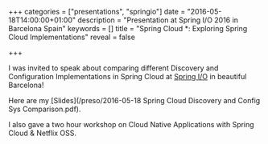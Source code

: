 +++
categories = ["presentations", "springio"]
date = "2016-05-18T14:00:00+01:00"
description = "Presentation at Spring I/O 2016 in Barcelona Spain"
keywords = []
title = "Spring Cloud *: Exploring Spring Cloud Implementations"
reveal = false

+++

I was invited to speak about comparing different Discovery and Configuration Implementations in Spring Cloud at [Spring I/O](http://www.springio.net/) in beautiful Barcelona!

<!--more-->
 
Here are my [Slides](/preso/2016-05-18 Spring Cloud Discovery and Config Sys Comparison.pdf).

I also gave a two hour workshop on Cloud Native Applications with Spring Cloud & Netflix OSS.

